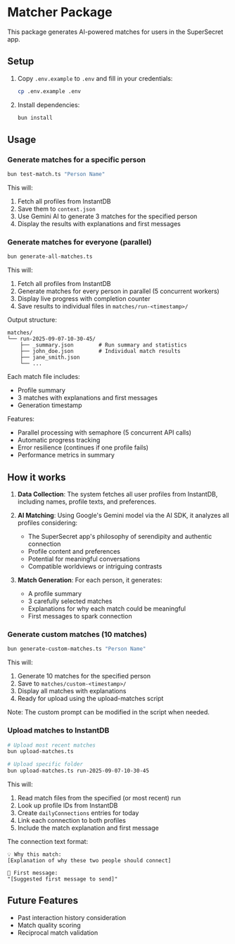 # Matcher Package

This package generates AI-powered matches for users in the SuperSecret app.

## Setup

1. Copy `.env.example` to `.env` and fill in your credentials:
   ```bash
   cp .env.example .env
   ```

2. Install dependencies:
   ```bash
   bun install
   ```

## Usage

### Generate matches for a specific person

```bash
bun test-match.ts "Person Name"
```

This will:
1. Fetch all profiles from InstantDB
2. Save them to `context.json`
3. Use Gemini AI to generate 3 matches for the specified person
4. Display the results with explanations and first messages

### Generate matches for everyone (parallel)

```bash
bun generate-all-matches.ts
```

This will:
1. Fetch all profiles from InstantDB
2. Generate matches for every person in parallel (5 concurrent workers)
3. Display live progress with completion counter
4. Save results to individual files in `matches/run-<timestamp>/`

Output structure:
```
matches/
└── run-2025-09-07-10-30-45/
    ├── _summary.json        # Run summary and statistics
    ├── john_doe.json        # Individual match results
    ├── jane_smith.json
    └── ...
```

Each match file includes:
- Profile summary
- 3 matches with explanations and first messages
- Generation timestamp

Features:
- Parallel processing with semaphore (5 concurrent API calls)
- Automatic progress tracking
- Error resilience (continues if one profile fails)
- Performance metrics in summary

## How it works

1. **Data Collection**: The system fetches all user profiles from InstantDB, including names, profile texts, and preferences.

2. **AI Matching**: Using Google's Gemini model via the AI SDK, it analyzes all profiles considering:
   - The SuperSecret app's philosophy of serendipity and authentic connection
   - Profile content and preferences
   - Potential for meaningful conversations
   - Compatible worldviews or intriguing contrasts

3. **Match Generation**: For each person, it generates:
   - A profile summary
   - 3 carefully selected matches
   - Explanations for why each match could be meaningful
   - First messages to spark connection

### Generate custom matches (10 matches)

```bash
bun generate-custom-matches.ts "Person Name"
```

This will:
1. Generate 10 matches for the specified person
2. Save to `matches/custom-<timestamp>/`
3. Display all matches with explanations
4. Ready for upload using the upload-matches script

Note: The custom prompt can be modified in the script when needed.

### Upload matches to InstantDB

```bash
# Upload most recent matches
bun upload-matches.ts

# Upload specific folder
bun upload-matches.ts run-2025-09-07-10-30-45
```

This will:
1. Read match files from the specified (or most recent) run
2. Look up profile IDs from InstantDB
3. Create `dailyConnections` entries for today
4. Link each connection to both profiles
5. Include the match explanation and first message

The connection text format:
```
💡 Why this match:
[Explanation of why these two people should connect]

💬 First message:
"[Suggested first message to send]"
```

## Future Features

- Past interaction history consideration
- Match quality scoring
- Reciprocal match validation
